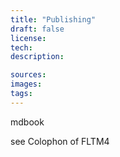 ```yaml
---
title: "Publishing"
draft: false
license: 
tech: 
description: 

sources: 
images: 
tags:
---
```

mdbook

see Colophon of FLTM4
